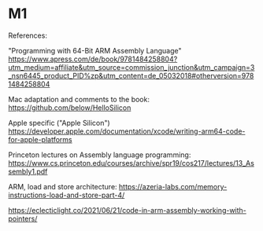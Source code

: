 # M1

References:

"Programming with 64-Bit ARM Assembly Language"
https://www.apress.com/de/book/9781484258804?utm_medium=affiliate&utm_source=commission_junction&utm_campaign=3_nsn6445_product_PID%zp&utm_content=de_05032018#otherversion=9781484258804

Mac adaptation and comments to the book:
https://github.com/below/HelloSilicon

Apple specific ("Apple Silicon")
https://developer.apple.com/documentation/xcode/writing-arm64-code-for-apple-platforms

Princeton lectures on Assembly language programming:
https://www.cs.princeton.edu/courses/archive/spr19/cos217/lectures/13_Assembly1.pdf

ARM, load and store architecture:
https://azeria-labs.com/memory-instructions-load-and-store-part-4/

https://eclecticlight.co/2021/06/21/code-in-arm-assembly-working-with-pointers/



